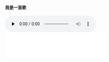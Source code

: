 #### 我是一首歌

<audio src="./spk1.wav"></audio>

<audio id="audio" controls="" preload="none">
      <source id="mp3" src="./spk1.wav">
</audio>

<iframe frameborder="no" border="0" marginwidth="0" marginheight="0" width=330 height=86 src="./spk1.wav">
</iframe>
